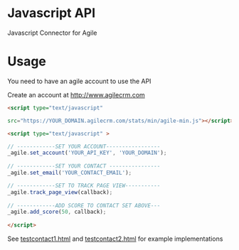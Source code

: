 # Javascript API
Javascript Connector for Agile

# Usage
You need to have an agile account to use the API

Create an account at http://www.agilecrm.com

```html
<script type="text/javascript" 

src="https://YOUR_DOMAIN.agilecrm.com/stats/min/agile-min.js"></script>

<script type="text/javascript" >

// ------------SET YOUR ACCOUNT-----------------
_agile.set_account('YOUR_API_KEY', 'YOUR_DOMAIN');
        
// ------------SET YOUR CONTACT ----------------
_agile.set_email('YOUR_CONTACT_EMAIL');

// ------------SET TO TRACK PAGE VIEW-----------
_agile.track_page_view(callback);
        
// ------------ADD SCORE TO CONTACT SET ABOVE---
_agile.add_score(50, callback);
        
</script>
```
See [testcontact1.html](https://github.com/agilecrm/javascript-api/blob/master/testcontact1.html) and [testcontact2.html](https://github.com/agilecrm/javascript-api/blob/master/testcontact2.html) for example implementations
